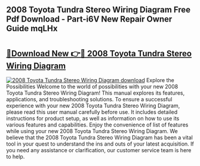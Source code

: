 ## 2008 Toyota Tundra Stereo Wiring Diagram Free Pdf Download - Part-i6V New Repair Owner Guide mqLHx

# <h2><a href="http://dfoysi.blite.top/?on=2008+Toyota+Tundra+Stereo+Wiring+Diagram">🔗Download New 👉🔴 2008 Toyota Tundra Stereo Wiring Diagram</a></h2>

[![2008 Toyota Tundra Stereo Wiring Diagram download](https://i.imgur.com/lujVjoI.png)](http://dfoysi.blite.top/?on=2008+Toyota+Tundra+Stereo+Wiring+Diagram)
Explore the Possibilities Welcome to the world of possibilities with your new 2008 Toyota Tundra Stereo Wiring Diagram! This manual explores its features, applications, and troubleshooting solutions. To ensure a successful experience with your new 2008 Toyota Tundra Stereo Wiring Diagram, please read this user manual carefully before use. It includes detailed instructions for product setup, as well as information on how to use its various features and capabilities. Enjoy the convenience of list of features while using your new 2008 Toyota Tundra Stereo Wiring Diagram. We believe that the 2008 Toyota Tundra Stereo Wiring Diagram has been a vital tool in your quest to understand the ins and outs of your latest acquisition. If you need any assistance or clarification, our customer service team is here to help.
